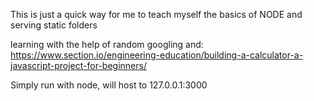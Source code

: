This is just a quick way for me to teach myself the basics of NODE and serving
static folders

learning with the help of random googling and:
https://www.section.io/engineering-education/building-a-calculator-a-javascript-project-for-beginners/

Simply run with node, will host to 127.0.0.1:3000
